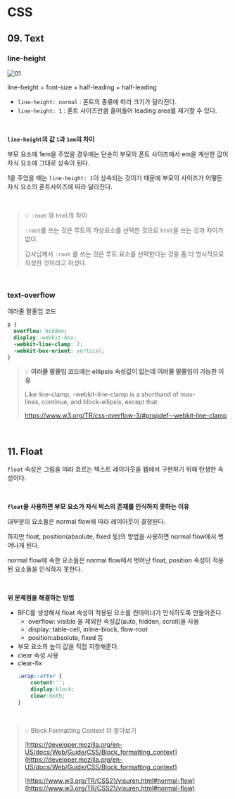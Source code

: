 # CSS

## 09. Text

### line-height

![01](https://user-images.githubusercontent.com/46313348/190399313-5041040e-48e7-4d8c-a331-858bf34fd507.png)

line-height = font-size + half-leading + half-leading

- `line-height: normal` : 폰트의 종류에 따라 크기가 달라진다.
- `line-height: 1` : 폰트 사이즈만큼 줄어들어 leading area를 제거할 수 있다.

<br>

**`line-height`의 값 `1`과 `1em`의 차이**

부모 요소에 1em을 주었을 경우에는 단순히 부모의 폰트 사이즈에서 em을 계산한 값이 자식 요소에 그대로 상속이 된다.

1을 주었을 때는 `line-height: 1`이 상속되는 것이기 때문에 부모의 사이즈가 어떻든 자식 요소의 폰트사이즈에 따라 달라진다.

<br>

> 💡 `:root` 와 `html`의 차이
> 
> `:root`를 쓰는 것은 루트의 가상요소를 선택한 것으로 `html`을 쓰는 것과 차이가 없다.
> 
> 강사님께서 `:root` 를 쓰는 것은 루트 요소를 선택한다는 것을 좀 더 명시적으로 작성한 것이라고 하셨다.

<br>

### text-overflow 
여러줄 말줄임 코드
```css
p {
  overflow: hidden;
  display:-webkit-box;
  -webkit-line-clamp: 2;
  -webkit-box-orient: vertical;
}
```
> 💡 **여러줄 말줄임 코드에는 ellipsis 속성값이 없는데 여러줄 말줄임이 가능한 이유**
> 
> Like line-clamp, -webkit-line-clamp is a shorthand of max-lines, continue, and block-ellipsis, except that
> 
> https://www.w3.org/TR/css-overflow-3/#propdef--webkit-line-clamp

<br>

## 11. Float
`float` 속성은 그림을 따라 흐르는 텍스트 레이아웃을 웹에서 구현하기 위해 탄생한 속성이다.

<br>

**`float`을 사용하면 부모 요소가 자식 박스의 존재를 인식하지 못하는 이유**

대부분의 요소들은 normal flow에 따라 레이아웃이 결정된다.

하지만 float, position(absolute, fixed 등)의 방법을 사용하면 normal flow에서 벗어나게 된다.

normal flow에 속한 요소들은 normal flow에서 벗어난 float, position 속성이 적용된 요소들을 인식하지 못한다.

<br>

**위 문제점을 해결하는 방법**
- BFC를 생성해서 float 속성이 적용된 요소를 컨테이너가 인식하도록 만들어준다.
    - overflow: visible 을 제외한 속성값(auto, hidden, scroll)을 사용
    - display: table-cell, inline-block, flow-root
    - position:absolute, fixed 등
- 부모 요소의 높이 값을 직접 지정해준다.
- clear 속성 사용
- clear-fix
    ```css
    .wrap::after {
        content:'';
        display:block;
        clear:both;
    }
    ```

<br>

> 💡 Block Formatting Context 더 알아보기
>
> [https://developer.mozilla.org/en-US/docs/Web/Guide/CSS/Block_formatting_context](https://developer.mozilla.org/en-US/docs/Web/Guide/CSS/Block_formatting_context)
>
> [https://www.w3.org/TR/CSS21/visuren.html#normal-flow](https://www.w3.org/TR/CSS21/visuren.html#normal-flow)

